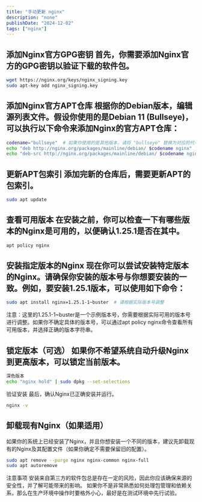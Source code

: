 ```yaml
---
title: "手动更新 nginx"
description: "none"
publishDate: "2024-12-02"
tags: ["nginx"]
---
```


<!-- more --> 

## 添加Nginx官方GPG密钥 首先，你需要添加Nginx官方的GPG密钥以验证下载的软件包。

```bash
wget https://nginx.org/keys/nginx_signing.key
sudo apt-key add nginx_signing.key
```

## 添加Nginx官方APT仓库 根据你的Debian版本，编辑源列表文件。假设你使用的是Debian 11 (Bullseye)，可以执行以下命令来添加Nginx的官方APT仓库：

```bash
codename="bullseye"  # 如果你使用的是其他版本，请将 "bullseye" 替换为对应的代号
echo "deb http://nginx.org/packages/mainline/debian/ $codename nginx" | sudo tee /etc/apt/sources.list.d/nginx.list
echo "deb-src http://nginx.org/packages/mainline/debian/ $codename nginx" | sudo tee -a /etc/apt/sources.list.d/nginx.list
```

## 更新APT包索引 添加完新的仓库后，需要更新APT的包索引。

```bash
sudo apt update
```

## 查看可用版本 在安装之前，你可以检查一下有哪些版本的Nginx是可用的，以便确认1.25.1是否在其中。
```bash
apt policy nginx
```

## 安装指定版本的Nginx 现在你可以尝试安装特定版本的Nginx。请确保你安装的版本号与你想要安装的一致。例如，要安装1.25.1版本，可以使用如下命令：

```bash
sudo apt install nginx=1.25.1-1~buster  # 请根据实际版本号调整
```

注意：这里的1.25.1-1~buster是一个示例版本号，你需要根据实际可用的版本号进行调整。如果你不确定具体的版本号，可以通过apt policy nginx命令查看所有可用版本，并选择正确的版本字符串。

## 锁定版本（可选） 如果你不希望系统自动升级Nginx到更高版本，可以锁定当前版本。

```bash
深色版本
echo "nginx hold" | sudo dpkg --set-selections
```

验证安装 最后，确认Nginx已正确安装并运行。

```bash
nginx -v
```

## 卸载现有Nginx（如果适用）
如果你的系统上已经安装了Nginx，并且你想安装一个不同的版本，建议先卸载现有的Nginx及其配置文件（如果你确定不需要保留旧的配置）。

```bash
sudo apt remove --purge nginx nginx-common nginx-full
sudo apt autoremove
```
注意事项
安装来自第三方的软件包总是存在一定的风险，因此你应该确保来源的安全性，并了解可能带来的影响。
如果你不是非常熟悉如何处理包管理和依赖关系，那么在生产环境中操作时要格外小心，最好是在测试环境中先行试验。